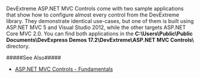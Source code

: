 DevExtreme ASP.NET MVC Controls come with two sample applications that show how to configure almost every control from the DevExtreme library. They demonstrate identical use-cases, but one of them is built using ASP.NET MVC 5 and Visual Studio 2012, while the other targets ASP.NET Core MVC 2.0. You can find both applications in the **C:\Users\Public\Public Documents\DevExpress Demos 17.2\DevExtreme\ASP.NET MVC Controls\\** directory.

#####See Also#####
- [ASP.NET MVC Controls - Fundamentals](/concepts/35%20ASP.NET%20MVC%20Controls/20%20Fundamentals '/Documentation/Guide/ASP.NET_MVC_Controls/Fundamentals/')